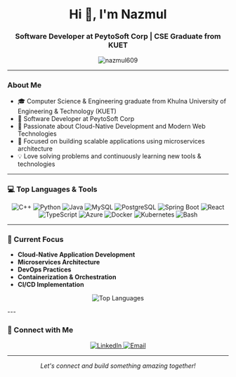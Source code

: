 <h1 align="center">Hi 👋, I'm Nazmul</h1>
<h3 align="center">Software Developer at PeytoSoft Corp | CSE Graduate from KUET</h3>

<p align="center">
  <img src="https://komarev.com/ghpvc/?username=nazmul609&label=Profile%20views&color=0e75b6&style=flat" alt="nazmul609" />
</p>

---

### About Me
- 🎓 Computer Science & Engineering graduate from Khulna University of Engineering & Technology (KUET)  
- 💼 Software Developer at PeytoSoft Corp 
- 🌱 Passionate about Cloud-Native Development and Modern Web Technologies  
- 🔭 Focused on building scalable applications using microservices architecture  
- 💡 Love solving problems and continuously learning new tools & technologies  

---

### 💻 Top Languages & Tools  
<p align="center">
  <!-- Programming Languages -->
  <img src="https://img.shields.io/badge/C++-00599C?style=for-the-badge&logo=c%2B%2B&logoColor=white" alt="C++"/>
  <img src="https://img.shields.io/badge/Python-3776AB?style=for-the-badge&logo=python&logoColor=white" alt="Python"/>
  <img src="https://img.shields.io/badge/Java-ED8B00?style=for-the-badge&logo=openjdk&logoColor=white" alt="Java"/>
  
  <!-- Databases -->
  <img src="https://img.shields.io/badge/MySQL-4479A1?style=for-the-badge&logo=mysql&logoColor=white" alt="MySQL"/>
  <img src="https://img.shields.io/badge/PostgreSQL-316192?style=for-the-badge&logo=postgresql&logoColor=white" alt="PostgreSQL"/>
  
  <!-- Backend -->
  <img src="https://img.shields.io/badge/Spring_Boot-F2F4F9?style=for-the-badge&logo=spring-boot" alt="Spring Boot"/>
  
  <!-- Frontend -->
  <img src="https://img.shields.io/badge/React-20232A?style=for-the-badge&logo=react&logoColor=61DAFB" alt="React"/>
  <img src="https://img.shields.io/badge/TypeScript-007ACC?style=for-the-badge&logo=typescript&logoColor=white" alt="TypeScript"/>
  
  <!-- Cloud & DevOps -->
  <img src="https://img.shields.io/badge/Azure-0089D6?style=for-the-badge&logo=microsoft-azure&logoColor=white" alt="Azure"/>
  <img src="https://img.shields.io/badge/Docker-2496ED?style=for-the-badge&logo=docker&logoColor=white" alt="Docker"/>
  <img src="https://img.shields.io/badge/Kubernetes-326CE5?style=for-the-badge&logo=kubernetes&logoColor=white" alt="Kubernetes"/>
  
  <!-- Scripting -->
  <img src="https://img.shields.io/badge/Bash-4EAA25?style=for-the-badge&logo=gnu-bash&logoColor=white" alt="Bash"/>
</p>

---

### 🌟 Current Focus  
- **Cloud-Native Application Development**  
- **Microservices Architecture**  
- **DevOps Practices**  
- **Containerization & Orchestration**  
- **CI/CD Implementation**  

<p align="center">
  <img src="https://github-readme-stats.vercel.app/api/top-langs/?username=nazmul609&layout=compact&theme=radical" alt="Top Languages"/>
</p>
---

### 🤝 Connect with Me  
<p align="center">
  <a href="https://linkedin.com/in/your-linkedin" target="_blank">
    <img src="https://img.shields.io/badge/LinkedIn-0077B5?style=for-the-badge&logo=linkedin&logoColor=white" alt="LinkedIn"/>
  </a>
  <a href="mailto:your.email@example.com">
    <img src="https://img.shields.io/badge/Email-D14836?style=for-the-badge&logo=gmail&logoColor=white" alt="Email"/>
  </a>
</p>

---

<p align="center">
  <i>Let's connect and build something amazing together!</i>  
</p>
